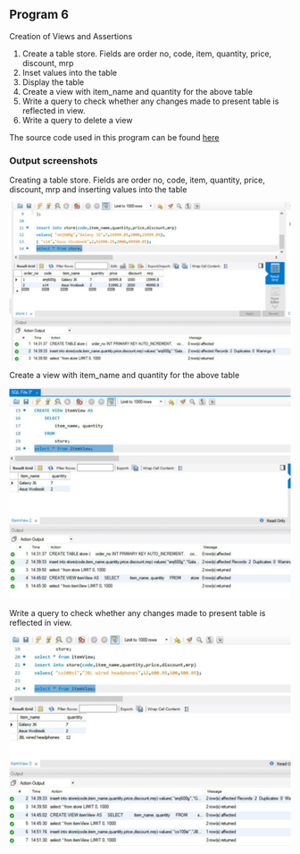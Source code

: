 ## Program 6
Creation of Views and Assertions

1. Create a table store. Fields are order no, code, item, quantity, price, discount, mrp
2. Inset values into the table
3. Display the table
4. Create a view with item_name and quantity for the above table
5. Write a query to check whether any changes made to present table is reflected in view.
6. Write a query to delete a view

The source code used in this program can be found [here](program-6.sql)
### Output screenshots

Creating a table store. Fields are order no, code, item, quantity, price, discount, mrp and inserting values into the table

![](img1.jpg)

Create a view with item_name and quantity for the above table

![](img2.jpg)

Write a query to check whether any changes made to present table is reflected in view.

![](img3.jpg)